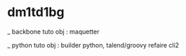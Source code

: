 dm1td1bg
========

_ backbone tuto
obj : maquetter 

_ python tuto
obj : builder python, talend/groovy
refaire cli2
